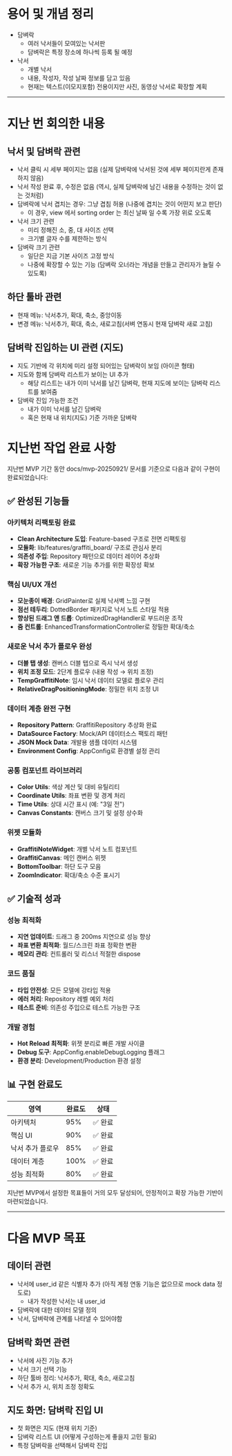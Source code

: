 # 용어 및 개념 정리
- 담벼락
    - 여러 낙서들이 모여있는 낙서판
    - 담벼락은 특정 장소에 하나씩 등록 될 예정
- 낙서
    - 개별 낙서
    - 내용, 작성자, 작성 날짜 정보를 담고 있음
    - 현재는 텍스트(이모지포함) 전용이지만 사진, 동영상 낙서로 확장할 계획

---

# 지난 번 회의한 내용
## 낙서 및 담벼락 관련
- 낙서 클릭 시 세부 페이지는 없음 (실제 담벼락에 낙서된 것에 세부 페이지란게 존재 하지 않음) 
- 낙서 작성 완료 후, 수정은 없음 (역시, 실제 담벼락에 남긴 내용을 수정하는 것이 없는 것처럼)
- 담벼락에 낙서 겹치는 경우: 그냥 겹침 허용 (나중에 겹치는 것이 어떤지 보고 판단)
    - 이 경우, view 에서 sorting order 는 최신 날짜 일 수록 가장 위로 오도록
- 낙서 크기 관련
    - 미리 정해진 소, 중, 대 사이즈 선택
    - 크기별 글자 수를 제한하는 방식
- 담벼락 크기 관련
    - 일단은 지금 기본 사이즈 고정 방식
    - 나중에 확장할 수 있는 기능 (담벼락 오너라는 개념을 만들고 관리자가 늘릴 수 있도록)

## 하단 툴바 관련
- 현재 메뉴: 낙서추가, 확대, 축소, 중앙이동
- 변경 메뉴: 낙서추가, 확대, 축소, 새로고침(서벼 연동시 현재 담벼락 새로 고침)

## 담벼락 진입하는 UI 관련 (지도)
- 지도 기반에 각 위치에 미리 설정 되어있는 담벼락이 보임 (아이콘 형태)
- 지도와 함께 담벼락 리스트가 보이는 UI 추가
    - 해당 리스트는 내가 이미 낙서를 남긴 담벼락, 현재 지도에 보이는 담벼락 리스트를 보여줌
- 담벼락 진입 가능한 조건
    - 내가 이미 낙서를 남긴 담벼락
    - 혹은 현재 내 위치(지도) 기준 가까운 담벼락

# 지난번 작업 완료 사항

지난번 MVP 기간 동안 docs/mvp-20250921/ 문서를 기준으로 다음과 같이 구현이 완료되었습니다:

## ✅ 완성된 기능들

### 아키텍처 리팩토링 완료
- **Clean Architecture 도입**: Feature-based 구조로 전면 리팩토링
- **모듈화**: lib/features/graffiti_board/ 구조로 관심사 분리
- **의존성 주입**: Repository 패턴으로 데이터 레이어 추상화
- **확장 가능한 구조**: 새로운 기능 추가를 위한 확장성 확보

### 핵심 UI/UX 개선
- **모눈종이 배경**: GridPainter로 실제 낙서벽 느낌 구현
- **점선 테두리**: DottedBorder 패키지로 낙서 노트 스타일 적용
- **향상된 드래그 앤 드롭**: OptimizedDragHandler로 부드러운 조작
- **줌 컨트롤**: EnhancedTransformationController로 정밀한 확대/축소

### 새로운 낙서 추가 플로우 완성
- **더블 탭 생성**: 캔버스 더블 탭으로 즉시 낙서 생성
- **위치 조정 모드**: 2단계 플로우 (내용 작성 → 위치 조정)
- **TempGraffitiNote**: 임시 낙서 데이터 모델로 플로우 관리
- **RelativeDragPositioningMode**: 정밀한 위치 조정 UI

### 데이터 계층 완전 구현
- **Repository Pattern**: GraffitiRepository 추상화 완료
- **DataSource Factory**: Mock/API 데이터소스 팩토리 패턴
- **JSON Mock Data**: 개발용 샘플 데이터 시스템
- **Environment Config**: AppConfig로 환경별 설정 관리

### 공통 컴포넌트 라이브러리
- **Color Utils**: 색상 계산 및 대비 유틸리티
- **Coordinate Utils**: 좌표 변환 및 경계 처리
- **Time Utils**: 상대 시간 표시 (예: "3일 전")
- **Canvas Constants**: 캔버스 크기 및 설정 상수화

### 위젯 모듈화
- **GraffitiNoteWidget**: 개별 낙서 노트 컴포넌트
- **GraffitiCanvas**: 메인 캔버스 위젯
- **BottomToolbar**: 하단 도구 모음
- **ZoomIndicator**: 확대/축소 수준 표시기

## ✅ 기술적 성과

### 성능 최적화
- **지연 업데이트**: 드래그 중 200ms 지연으로 성능 향상
- **좌표 변환 최적화**: 월드/스크린 좌표 정확한 변환
- **메모리 관리**: 컨트롤러 및 리스너 적절한 dispose

### 코드 품질
- **타입 안전성**: 모든 모델에 강타입 적용
- **에러 처리**: Repository 레벨 예외 처리
- **테스트 준비**: 의존성 주입으로 테스트 가능한 구조

### 개발 경험
- **Hot Reload 최적화**: 위젯 분리로 빠른 개발 사이클
- **Debug 도구**: AppConfig.enableDebugLogging 플래그
- **환경 분리**: Development/Production 환경 설정

## 📊 구현 완료도

| 영역 | 완료도 | 상태 |
|------|--------|------|
| 아키텍처 | 95% | ✅ 완료 |
| 핵심 UI | 90% | ✅ 완료 |
| 낙서 추가 플로우 | 85% | ✅ 완료 |
| 데이터 계층 | 100% | ✅ 완료 |
| 성능 최적화 | 80% | ✅ 완료 |

지난번 MVP에서 설정한 목표들이 거의 모두 달성되어, 안정적이고 확장 가능한 기반이 마련되었습니다.

---

# 다음 MVP 목표
## 데이터 관련
- 낙서에 user_id 같은 식별자 추가 (아직 계정 연동 기능은 없으므로 mock data 정도로)
    - 내가 작성한 낙서는 내 user_id
- 담벼락에 대한 데이터 모델 정의
- 낙서, 담벼락에 관계를 나타낼 수 있어야함 

## 담벼락 화면 관련
- 낙서에 사진 기능 추가
- 낙서 크기 선택 기능
- 하단 툴바 정리: 낙서추가, 확대, 축소, 새로고침
- 낙서 추가 시, 위치 조정 정확도

## 지도 화면: 담벼락 진입 UI
- 첫 화면은 지도 (현재 위치 기준)
- 담벼락 리스트 UI (어떻게 구성하는게 좋을지 고민 필요)
- 특정 담벼락을 선택해서 담벼락 진입